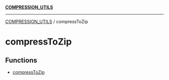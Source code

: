 [**COMPRESSION_UTILS**](../README.md)

***

[COMPRESSION_UTILS](../README.md) / compressToZip

# compressToZip

## Functions

- [compressToZip](functions/compressToZip.md)
